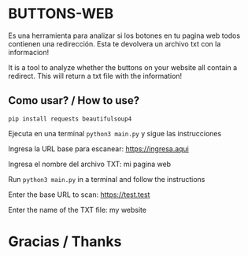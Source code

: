 # BUTTONS-WEB

Es una herramienta para analizar si los botones en tu pagina web todos contienen una redirección. Esta te devolvera un archivo txt con la informacion! 

It is a tool to analyze whether the buttons on your website all contain a redirect. This will return a txt file with the information!

## Como usar? / How to use?

    pip install requests beautifulsoup4


Ejecuta en una terminal `python3 main.py` y sigue las instrucciones

Ingresa la URL base para escanear: https://ingresa.aqui

Ingresa el nombre del archivo TXT: mi pagina web

Run `python3 main.py` in a terminal and follow the instructions

Enter the base URL to scan: https://test.test

Enter the name of the TXT file: my website


# Gracias / Thanks

